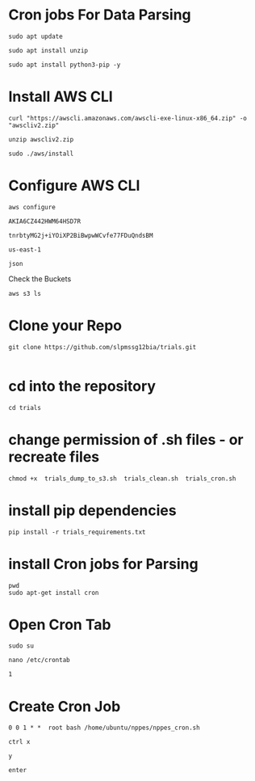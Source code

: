 # Cron jobs For Data Parsing 

```
sudo apt update 

sudo apt install unzip

sudo apt install python3-pip -y
```
# Install AWS CLI 
```
curl "https://awscli.amazonaws.com/awscli-exe-linux-x86_64.zip" -o "awscliv2.zip"

unzip awscliv2.zip

sudo ./aws/install
```

# Configure AWS CLI
```
aws configure

AKIA6CZ442HWM64HSD7R

tnrbtyMG2j+iYOiXP2BiBwpwWCvfe77FDuQndsBM

us-east-1

json
```
Check the Buckets
```
aws s3 ls

```

# Clone your Repo
```
git clone https://github.com/slpmssg12bia/trials.git


```
# cd into the repository
```
cd trials

```
# change permission of .sh files - or recreate files
```
chmod +x  trials_dump_to_s3.sh  trials_clean.sh  trials_cron.sh
```

# install pip dependencies
```
pip install -r trials_requirements.txt 
```
# install Cron jobs for Parsing
```
pwd
sudo apt-get install cron
```
# Open Cron Tab
```
sudo su

nano /etc/crontab

1
```
# Create Cron Job
```
0 0 1 * *  root bash /home/ubuntu/nppes/nppes_cron.sh

ctrl x

y

enter
```
